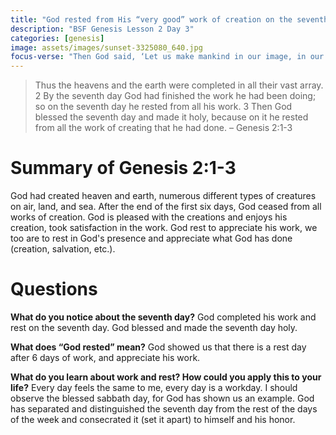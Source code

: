 ```yaml
---
title: "God rested from His “very good” work of creation on the seventh day"
description: "BSF Genesis Lesson 2 Day 3"
categories: [genesis]
image: assets/images/sunset-3325080_640.jpg
focus-verse: "Then God said, ‘Let us make mankind in our image, in our likeness, so that they may rule over the fish in the sea and the birds in the sky, over the livestock and all the wild animals, and over all the creatures that move along the ground. – Genesis 1:26"
---
```


> Thus the heavens and the earth were completed in all their vast array.
> 2 By the seventh day God had finished the work he had been doing; so on the seventh day he rested from all his work. 3 Then God blessed the seventh day and made it holy, because on it he rested from all the work of creating that he had done. – Genesis 2:1-3

# Summary of Genesis 2:1-3

God had created heaven and earth, numerous different types of creatures on air, land, and sea. After the end of the first six days, God ceased from all works of creation. God is pleased with the creations and enjoys his creation, took satisfaction in the work. God rest to appreciate his work, we too are to rest in God's presence and appreciate what God has done (creation, salvation, etc.). 

# Questions

**What do you notice about the seventh day?** God completed his work and rest on the seventh day. God blessed and made the seventh day holy.

**What does “God rested” mean?** God showed us that there is a rest day after 6 days of work, and appreciate his work.

**What do you learn about work and rest? How could you apply this to your life?** Every day feels the same to me, every day is a workday. I should observe the blessed sabbath day, for God has shown us an example. God has separated and distinguished the seventh day from the rest of the days of the week and consecrated it (set it apart) to himself and his honor.